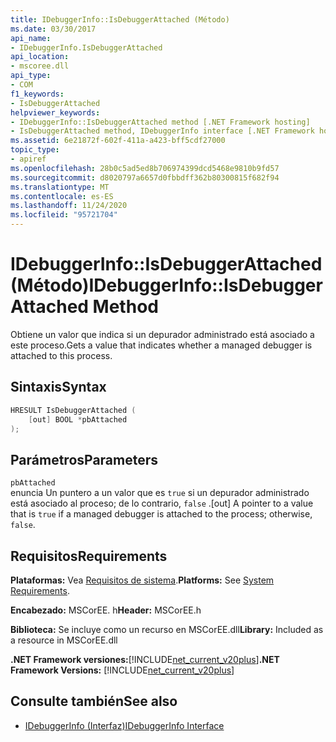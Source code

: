 ```yaml
---
title: IDebuggerInfo::IsDebuggerAttached (Método)
ms.date: 03/30/2017
api_name:
- IDebuggerInfo.IsDebuggerAttached
api_location:
- mscoree.dll
api_type:
- COM
f1_keywords:
- IsDebuggerAttached
helpviewer_keywords:
- IDebuggerInfo::IsDebuggerAttached method [.NET Framework hosting]
- IsDebuggerAttached method, IDebuggerInfo interface [.NET Framework hosting]
ms.assetid: 6e21872f-602f-411a-a423-bff5cdf27000
topic_type:
- apiref
ms.openlocfilehash: 28b0c5ad5ed8b706974399dcd5468e9810b9fd57
ms.sourcegitcommit: d8020797a6657d0fbbdff362b80300815f682f94
ms.translationtype: MT
ms.contentlocale: es-ES
ms.lasthandoff: 11/24/2020
ms.locfileid: "95721704"
---
```

# <a name="idebuggerinfoisdebuggerattached-method"></a><span data-ttu-id="4fe1e-102">IDebuggerInfo::IsDebuggerAttached (Método)</span><span class="sxs-lookup"><span data-stu-id="4fe1e-102">IDebuggerInfo::IsDebuggerAttached Method</span></span>

<span data-ttu-id="4fe1e-103">Obtiene un valor que indica si un depurador administrado está asociado a este proceso.</span><span class="sxs-lookup"><span data-stu-id="4fe1e-103">Gets a value that indicates whether a managed debugger is attached to this process.</span></span>  
  
## <a name="syntax"></a><span data-ttu-id="4fe1e-104">Sintaxis</span><span class="sxs-lookup"><span data-stu-id="4fe1e-104">Syntax</span></span>  
  
```cpp  
HRESULT IsDebuggerAttached (  
    [out] BOOL *pbAttached  
);  
```  
  
## <a name="parameters"></a><span data-ttu-id="4fe1e-105">Parámetros</span><span class="sxs-lookup"><span data-stu-id="4fe1e-105">Parameters</span></span>  

 `pbAttached`  
 <span data-ttu-id="4fe1e-106">enuncia Un puntero a un valor que es `true` si un depurador administrado está asociado al proceso; de lo contrario, `false` .</span><span class="sxs-lookup"><span data-stu-id="4fe1e-106">[out] A pointer to a value that is `true` if a managed debugger is attached to the process; otherwise, `false`.</span></span>  
  
## <a name="requirements"></a><span data-ttu-id="4fe1e-107">Requisitos</span><span class="sxs-lookup"><span data-stu-id="4fe1e-107">Requirements</span></span>  

 <span data-ttu-id="4fe1e-108">**Plataformas:** Vea [Requisitos de sistema](../../get-started/system-requirements.md).</span><span class="sxs-lookup"><span data-stu-id="4fe1e-108">**Platforms:** See [System Requirements](../../get-started/system-requirements.md).</span></span>  
  
 <span data-ttu-id="4fe1e-109">**Encabezado:** MSCorEE. h</span><span class="sxs-lookup"><span data-stu-id="4fe1e-109">**Header:** MSCorEE.h</span></span>  
  
 <span data-ttu-id="4fe1e-110">**Biblioteca:** Se incluye como un recurso en MSCorEE.dll</span><span class="sxs-lookup"><span data-stu-id="4fe1e-110">**Library:** Included as a resource in MSCorEE.dll</span></span>  
  
 <span data-ttu-id="4fe1e-111">**.NET Framework versiones:**[!INCLUDE[net_current_v20plus](../../../../includes/net-current-v20plus-md.md)]</span><span class="sxs-lookup"><span data-stu-id="4fe1e-111">**.NET Framework Versions:** [!INCLUDE[net_current_v20plus](../../../../includes/net-current-v20plus-md.md)]</span></span>  
  
## <a name="see-also"></a><span data-ttu-id="4fe1e-112">Consulte también</span><span class="sxs-lookup"><span data-stu-id="4fe1e-112">See also</span></span>

- [<span data-ttu-id="4fe1e-113">IDebuggerInfo (Interfaz)</span><span class="sxs-lookup"><span data-stu-id="4fe1e-113">IDebuggerInfo Interface</span></span>](idebuggerinfo-interface.md)
